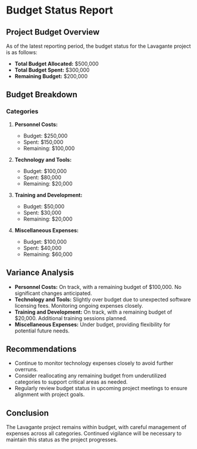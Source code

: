 # Budget Status Report

## Project Budget Overview

As of the latest reporting period, the budget status for the Lavagante project is as follows:

- **Total Budget Allocated:** $500,000
- **Total Budget Spent:** $300,000
- **Remaining Budget:** $200,000

## Budget Breakdown

### Categories

1. **Personnel Costs:** 
   - Budget: $250,000
   - Spent: $150,000
   - Remaining: $100,000

2. **Technology and Tools:**
   - Budget: $100,000
   - Spent: $80,000
   - Remaining: $20,000

3. **Training and Development:**
   - Budget: $50,000
   - Spent: $30,000
   - Remaining: $20,000

4. **Miscellaneous Expenses:**
   - Budget: $100,000
   - Spent: $40,000
   - Remaining: $60,000

## Variance Analysis

- **Personnel Costs:** On track, with a remaining budget of $100,000. No significant changes anticipated.
- **Technology and Tools:** Slightly over budget due to unexpected software licensing fees. Monitoring ongoing expenses closely.
- **Training and Development:** On track, with a remaining budget of $20,000. Additional training sessions planned.
- **Miscellaneous Expenses:** Under budget, providing flexibility for potential future needs.

## Recommendations

- Continue to monitor technology expenses closely to avoid further overruns.
- Consider reallocating any remaining budget from underutilized categories to support critical areas as needed.
- Regularly review budget status in upcoming project meetings to ensure alignment with project goals.

## Conclusion

The Lavagante project remains within budget, with careful management of expenses across all categories. Continued vigilance will be necessary to maintain this status as the project progresses.